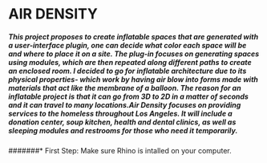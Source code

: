 # AIR DENSITY

##### This project proposes to create inflatable spaces that are generated with a user-interface plugin, one can decide what color each space will be and where to place it on a site. The plug-in focuses on generating spaces using modules, which are then repeated along different paths to create an enclosed room. I decided to go for inflatable architecture due to its physical properties- which work by having air blow into forms made with materials that act like the membrane of a balloon. The reason for an inflatable project is that it can go from 3D to 2D in a matter of seconds and it can travel to many locations.Air Density focuses on providing services to the homeless throughout Los Angeles. It will include a donation center, soup kitchen, health and dental clinics, as well as sleeping modules and restrooms for those who need it temporarily.

#######* First Step: Make sure Rhino is intalled on your computer.
